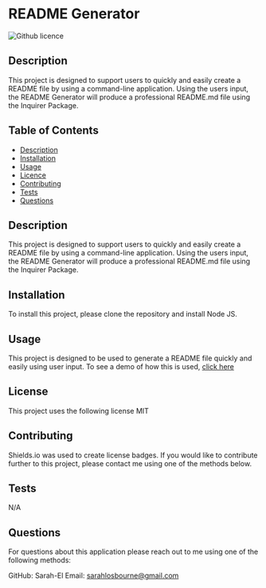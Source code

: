 # README Generator

  ![Github licence](http://img.shields.io/badge/license-MIT-blue.svg)

  ## Description
  This project is designed to support users to quickly and easily create a README file by using a command-line application. Using the users input, the README Generator will produce a professional README.md file using the Inquirer Package.

  ## Table of Contents
  * [Description](#description)
  * [Installation](#installation)
  * [Usage](#usage)
  * [Licence](#license)
  * [Contributing](#contributing)
  * [Tests](#testing)
  * [Questions](#questions)

  ## Description
  This project is designed to support users to quickly and easily create a README file by using a command-line application. Using the users input, the README Generator will produce a professional README.md file using the Inquirer Package.

  ## Installation
  To install this project, please clone the repository and install Node JS.

  ## Usage
  This project is designed to be used to generate a README file quickly and easily using user input. To see a demo of how this is used, [click here](https://drive.google.com/file/d/1uXz1AKh1MobeTbWKg_NCA6cLhef3AuJt/view?usp=share_link)

  ## License
  This project uses the following license MIT

  ## Contributing
  Shields.io was used to create license badges. If you would like to contribute further to this project, please contact me using one of the methods below.

  ## Tests
  N/A

  ## Questions
  For questions about this application please reach out to me using one of the following methods:

  GitHub: Sarah-El
  Email: sarahlosbourne@gmail.com
